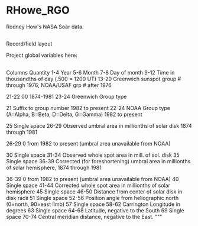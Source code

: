 # RHowe_RGO
Rodney How's NASA Soar data.
##
Record/field layout

Project global variables here:
##
Columns Quantity
1-4     Year
5-6     Month
7-8     Day of month
9-12    Time in thousandths of day (.500 = 1200 UT)
13-20   Greenwich sunspot group # through 1976; NOAA/USAF grp # after 1976

21-22   00 1874-1981
23-24   Greenwich Group type

21      Suffix to group number 1982 to present
22-24   NOAA Group type (A=Alpha, B=Beta, D=Delta, G=Gamma) 1982 to present

25      Single space
26-29   Observed umbral area in millionths of solar disk 1874 through 1981

26-29      0 from 1982 to present (umbral area unavailable from NOAA)

30      Single space
31-34   Observed whole spot area in mill. of sol. disk
35      Single space
36-39   Corrected (for foreshortening) umbral area in millionths of solar
        hemisphere, 1874 through 1981

36-39       0 from 1982 to present (umbral area unavailable from NOAA)
40      Single space
41-44   Corrected whole spot area in millionths of solar hemisphere
45      Single space
46-50   Distance from center of solar disk in disk radii
51      Single space
52-56   Position angle from heliographic north (0=north, 90=east limb)
57      Single space
58-62   Carrington Longitude in degrees
63      Single space
64-68   Latitude, negative to the South
69      Single space
70-74   Central  meridian distance, negative to the East.
"""

